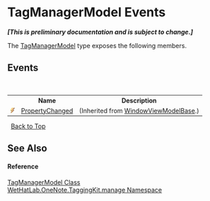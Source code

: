 # TagManagerModel Events
 _**\[This is preliminary documentation and is subject to change.\]**_

The <a href="0501014e-b454-6ea6-53dd-ea5cf4e8e537">TagManagerModel</a> type exposes the following members.


## Events
&nbsp;<table><tr><th></th><th>Name</th><th>Description</th></tr><tr><td>![Public event](media/pubevent.gif "Public event")</td><td><a href="a4b4b3eb-2a85-fc6b-bacf-a28bf7614a45">PropertyChanged</a></td><td> (Inherited from <a href="874446c0-97b5-9b14-77fa-860013f5467d">WindowViewModelBase</a>.)</td></tr></table>&nbsp;
<a href="#tagmanagermodel-events">Back to Top</a>

## See Also


#### Reference
<a href="0501014e-b454-6ea6-53dd-ea5cf4e8e537">TagManagerModel Class</a><br /><a href="6c09c3a7-2ecd-33d5-2ed0-acefd996500f">WetHatLab.OneNote.TaggingKit.manage Namespace</a><br />